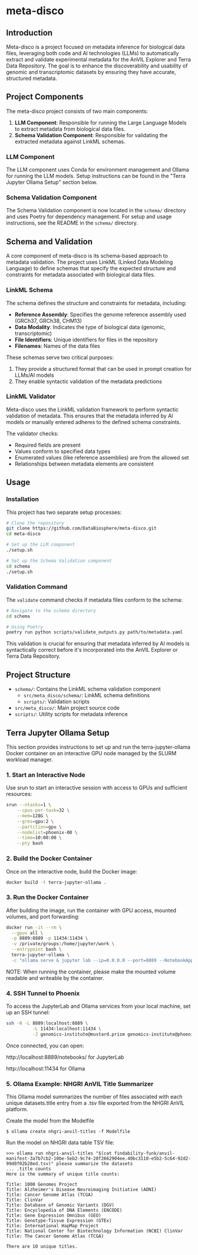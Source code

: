 # meta-disco

## Introduction

Meta-disco is a project focused on metadata inference for biological data files, leveraging both code and AI technologies (LLMs) to automatically extract and validate experimental metadata for the AnVIL Explorer and Terra Data Repository. The goal is to enhance the discoverability and usability of genomic and transcriptomic datasets by ensuring they have accurate, structured metadata.

## Project Components

The meta-disco project consists of two main components:

1. **LLM Component**: Responsible for running the Large Language Models to extract metadata from biological data files.
2. **Schema Validation Component**: Responsible for validating the extracted metadata against LinkML schemas.

### LLM Component

The LLM component uses Conda for environment management and Ollama for running the LLM models. Setup instructions can be found in the "Terra Jupyter Ollama Setup" section below.

### Schema Validation Component

The Schema Validation component is now located in the `schema/` directory and uses Poetry for dependency management. For setup and usage instructions, see the README in the `schema/` directory.

## Schema and Validation

A core component of meta-disco is its schema-based approach to metadata validation. The project uses LinkML (Linked Data Modeling Language) to define schemas that specify the expected structure and constraints for metadata associated with biological data files.

### LinkML Schema

The schema defines the structure and constraints for metadata, including:

- **Reference Assembly**: Specifies the genome reference assembly used (GRCh37, GRCh38, CHM13)
- **Data Modality**: Indicates the type of biological data (genomic, transcriptomic)
- **File Identifiers**: Unique identifiers for files in the repository
- **Filenames**: Names of the data files

These schemas serve two critical purposes:
1. They provide a structured format that can be used in prompt creation for LLMs/AI models
2. They enable syntactic validation of the metadata predictions

### LinkML Validator

Meta-disco uses the LinkML validation framework to perform syntactic validation of metadata. This ensures that the metadata inferred by AI models or manually entered adheres to the defined schema constraints.

The validator checks:
- Required fields are present
- Values conform to specified data types
- Enumerated values (like reference assemblies) are from the allowed set
- Relationships between metadata elements are consistent

## Usage

### Installation

This project has two separate setup processes:

```bash
# Clone the repository
git clone https://github.com/DataBiosphere/meta-disco.git
cd meta-disco

# Set up the LLM component
./setup.sh

# Set up the Schema Validation component
cd schema
./setup.sh
```

### Validation Command

The `validate` command checks if metadata files conform to the schema:

```bash
# Navigate to the schema directory
cd schema

# Using Poetry
poetry run python scripts/validate_outputs.py path/to/metadata.yaml
```

This validation is crucial for ensuring that metadata inferred by AI models is syntactically correct before it's incorporated into the AnVIL Explorer or Terra Data Repository.

## Project Structure

- `schema/`: Contains the LinkML schema validation component
  - `src/meta_disco/schema/`: LinkML schema definitions
  - `scripts/`: Validation scripts
- `src/meta_disco/`: Main project source code
- `scripts/`: Utility scripts for metadata inference

## Terra Jupyter Ollama Setup

This section provides instructions to set up and run the terra-jupyter-ollama Docker container on an interactive GPU node managed by the SLURM workload manager.

### 1. Start an Interactive Node

Use srun to start an interactive session with access to GPUs and sufficient resources:
```bash
srun --ntasks=1 \
	--cpus-per-task=32 \
	--mem=128G \
	--gres=gpu:2 \
	--partition=gpu \
	--nodelist=phoenix-00 \
	--time=10:00:00 \
	--pty bash
```

### 2. Build the Docker Container

Once on the interactive node, build the Docker image:
```bash
docker build -t terra-jupyter-ollama .
```

### 3. Run the Docker Container

After building the image, run the container with GPU access, mounted volumes, and port forwarding:
```bash
docker run -it --rm \
  --gpus all \
  -p 8889:8889 -p 11434:11434 \
  -v /private/groups:/home/jupyter/work \
  --entrypoint bash \
  terra-jupyter-ollama \
  -c "ollama serve & jupyter lab --ip=0.0.0.0 --port=8889 --NotebookApp.use_redirect_file=False --NotebookApp.notebook_dir=/home/jupyter/work --allow-root"
```

NOTE: When running the container, please make the mounted volume readable and writeable by the container. 

### 4. SSH Tunnel to Phoenix

To access the JupyterLab and Ollama services from your local machine, set up an SSH tunnel:

```bash
ssh -N -L 8889:localhost:8889 \
          -L 11434:localhost:11434 \
          -J genomics-institute@mustard.prism genomics-institute@phoenix-00
```

Once connected, you can open:

http://localhost:8889/notebooks/ for JupyterLab

http://localhost:11434 for Ollama

### 5. Ollama Example: NHGRI AnVIL Title Summarizer

This Ollama model summarizes the number of files associated with each unique datasets.title entry from a .tsv file exported from the NHGRI AnVIL platform.

Create the model from the Modelfile
```
$ ollama create nhgri-anvil-titles -f Modelfile
```
Run the model on NHGRI data table TSV file:
```
>>> ollama run nhgri-anvil-titles "$(cat findability-funk/anvil-manifest-3a7b7cb2-10be-5eb2-9c74-28f2662904ee.40bc3110-e5b2-5c64-92d2-99d0f02b28ed.tsv)" please summarize the datasets
... .title counts
Here is the summary of unique title counts:

Title: 1000 Genomes Project
Title: Alzheimer's Disease Neuroimaging Initiative (ADNI)
Title: Cancer Genome Atlas (TCGA)
Title: ClinVar
Title: Database of Genomic Variants (DGV)
Title: Encyclopedia of DNA Elements (ENCODE)
Title: Gene Expression Omnibus (GEO)
Title: Genotype-Tissue Expression (GTEx)
Title: International HapMap Project
Title: National Center for Biotechnology Information (NCBI) ClinVar
Title: The Cancer Genome Atlas (TCGA)

There are 10 unique titles.
```

